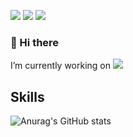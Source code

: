 <a href="https://www.instagram.com/do.hyen28/" target="_blank"><img src="https://img.shields.io/badge/do.hyen28-E4405F?style=flat&logo=instagram&logoColor=FFFFFF"/></a>
<a href="hdh1028@pusan.ac.kr" target="_blank"><img src="https://img.shields.io/badge/hdh1028@pusan.ac.kr-EA4335?style=flat&logo=Gmail&logoColor=FFFFFF"/></a>
<a href="hdh1028@naver.com" target="_blank"><img src="https://img.shields.io/badge/hdh1028@naver.com-03C75A?style=flat&logo=Naver&logoColor=FFFFFF"/></a>

### 👋 Hi there 
I’m currently working on
  <a href="https://pnucolab.com/" target="_blank"><img src="https://img.shields.io/badge/pnucolab-F9AB00?style=flat"/></a>

## Skills

![Anurag's GitHub stats](https://github-readme-stats.vercel.app/api?username=HwangDoHyun28&show_icons=true&theme=radical)

<!--
**HwangDoHyun28/HwangDoHyun28** is a ✨ _special_ ✨ repository because its `README.md` (this file) appears on your GitHub profile.

Here are some ideas to get you started:

- 🔭 I’m currently working on ...
- 🌱 I’m currently learning ...
- 👯 I’m looking to collaborate on ...
- 🤔 I’m looking for help with ...
- 💬 Ask me about ...
- 📫 How to reach me: ...
- 😄 Pronouns: ...
- ⚡ Fun fact: ...
-->
